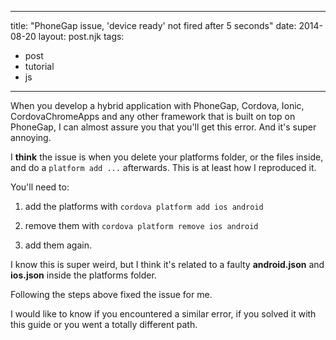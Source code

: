 
---
title: "PhoneGap issue, 'device ready' not fired after 5 seconds"
date: 2014-08-20
layout: post.njk
tags:
  - post
  - tutorial
  - js
---

When you develop a hybrid application with PhoneGap, Cordova, Ionic, CordovaChromeApps and any other framework that is built on top on PhoneGap, I can almost assure you that you'll get this error. And it's super annoying.

I **think** the issue is when you delete your platforms folder, or the files inside, and do a `platform add ...` afterwards. This is at least how I reproduced it.

You'll need to:

1) add the platforms with `cordova platform add ios android`

2) remove them with `cordova platform remove ios android`

3) add them again.

I know this is super weird, but I think it's related to a faulty **android.json** and **ios.json** inside the platforms folder.

Following the steps above fixed the issue for me.

I would like to know if you encountered a similar error, if you solved it with this guide or you went a totally different path.
